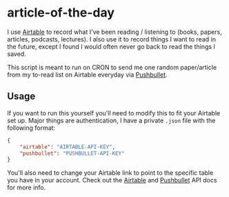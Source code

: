 # article-of-the-day

I use [Airtable](https://airtable.com/) to record what I've been reading / listening to (books, papers, articles, podcasts, lectures). I also use it to record things I want to read in the future, except I found I would often never go back to read the things I saved.

This script is meant to run on CRON to send me one random paper/article from my to-read list on Airtable everyday via [Pushbullet](https://www.pushbullet.com/). 

## Usage

If you want to run this yourself you'll need to modify this to fit your Airtable set up. Major things are authentication, I have a private `.json` file with the following format:

```json
{
	"airtable": "AIRTABLE-API-KEY",
	"pushbullet": "PUSHBULLET-API-KEY"
}
```

You'll also need to change your Airtable link to point to the specific table you have in your account. Check out the [Airtable](https://airtable.com/api) and [Pushbullet](https://docs.pushbullet.com/) API docs for more info.


